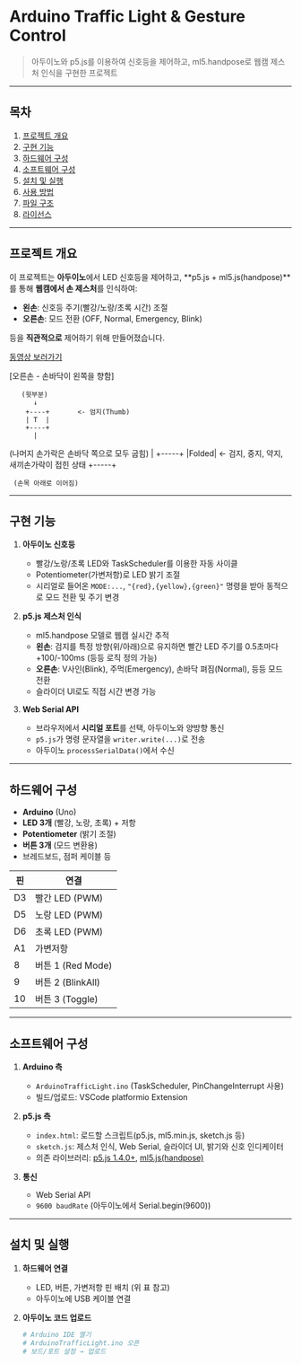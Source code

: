 # Arduino Traffic Light & Gesture Control

> 아두이노와 p5.js를 이용하여 신호등을 제어하고, ml5.handpose로 웹캠 제스처 인식을 구현한 프로젝트

---

## 목차

1. [프로젝트 개요](#프로젝트-개요)
2. [구현 기능](#구현-기능)
3. [하드웨어 구성](#하드웨어-구성)
4. [소프트웨어 구성](#소프트웨어-구성)
5. [설치 및 실행](#설치-및-실행)
6. [사용 방법](#사용-방법)
7. [파일 구조](#파일-구조)
8. [라이선스](#라이선스)

---

## 프로젝트 개요

이 프로젝트는 **아두이노**에서 LED 신호등을 제어하고, **p5.js + ml5.js(handpose)**를 통해 **웹캠에서 손 제스처**를 인식하여:

- **왼손**: 신호등 주기(빨강/노랑/초록 시간) 조절  
- **오른손**: 모드 전환 (OFF, Normal, Emergency, Blink)

등을 **직관적으로** 제어하기 위해 만들어졌습니다.

[동영상 보러가기](https://www.youtube.com/watch?v=영상ID)


[오른손 - 손바닥이 왼쪽을 향함]

       (윗부분)
          ↓
        +----+       <- 엄지(Thumb)
        | T  |
        +----+
          |
   (나머지 손가락은 손바닥 쪽으로 모두 굽힘)
          |
       +-----+
       |Folded|   <- 검지, 중지, 약지, 새끼손가락이 접힌 상태
       +-----+

     (손목 아래로 이어짐)
---

## 구현 기능

1. **아두이노 신호등**  
   - 빨강/노랑/초록 LED와 TaskScheduler를 이용한 자동 사이클  
   - Potentiometer(가변저항)로 LED 밝기 조절  
   - 시리얼로 들어온 `MODE:...`, `"{red},{yellow},{green}"` 명령을 받아 동적으로 모드 전환 및 주기 변경

2. **p5.js 제스처 인식**  
   - ml5.handpose 모델로 웹캠 실시간 추적  
   - **왼손**: 검지를 특정 방향(위/아래)으로 유지하면 빨간 LED 주기를 0.5초마다 +100/-100ms (등등 로직 정의 가능)  
   - **오른손**: V사인(Blink), 주먹(Emergency), 손바닥 펴짐(Normal), 등등 모드 전환  
   - 슬라이더 UI로도 직접 시간 변경 가능

3. **Web Serial API**  
   - 브라우저에서 **시리얼 포트**를 선택, 아두이노와 양방향 통신  
   - `p5.js`가 명령 문자열을 `writer.write(...)`로 전송  
   - 아두이노 `processSerialData()`에서 수신

---

## 하드웨어 구성

- **Arduino** (Uno)
- **LED 3개** (빨강, 노랑, 초록) + 저항
- **Potentiometer** (밝기 조절)
- **버튼 3개** (모드 변환용)
- 브레드보드, 점퍼 케이블 등

| 핀  | 연결              |
|-----|-------------------|
| D3  | 빨간 LED (PWM)    |
| D5  | 노랑 LED (PWM)    |
| D6  | 초록 LED (PWM)    |
| A1  | 가변저항          |
| 8   | 버튼 1 (Red Mode) |
| 9   | 버튼 2 (BlinkAll) |
| 10  | 버튼 3 (Toggle)   |

---

## 소프트웨어 구성

1. **Arduino 측**  
   - `ArduinoTrafficLight.ino` (TaskScheduler, PinChangeInterrupt 사용)  
   - 빌드/업로드: VSCode platformio Extension

2. **p5.js 측**  
   - `index.html`: 로드할 스크립트(p5.js, ml5.min.js, sketch.js 등)  
   - `sketch.js`: 제스처 인식, Web Serial, 슬라이더 UI, 밝기와 신호 인디케이터
   - 의존 라이브러리: [p5.js 1.4.0+](https://p5js.org/), [ml5.js(handpose)](https://learn.ml5js.org/#/reference/handpose)

3. **통신**  
   - Web Serial API  
   - `9600 baudRate` (아두이노에서 Serial.begin(9600))

---

## 설치 및 실행

1. **하드웨어 연결**  
   - LED, 버튼, 가변저항 핀 배치 (위 표 참고)
   - 아두이노에 USB 케이블 연결

2. **아두이노 코드 업로드**  
   ```bash
   # Arduino IDE 열기
   # ArduinoTrafficLight.ino 오픈
   # 보드/포트 설정 → 업로드
